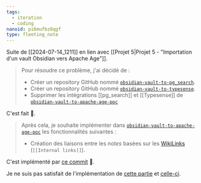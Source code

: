 ```yaml
---
tags:
  - iteration
  - coding
nanoid: pi6mufbz8qgf
type: fleeting_note
---
```

Suite de [[2024-07-14_1211]] en lien avec [[Projet 5|Projet 5 - "Importation d'un vault Obsidian vers Apache Age"]].

> Pour résoudre ce problème, j'ai décidé de :
> 
> - Créer un repository GitHub nommé [`obsidian-vault-to-pg_search`](https://github.com/stephane-klein/obsidian-vault-to-pg_search).
> - Créer un repository GitHub nommé [`obsidian-vault-to-typesense`](https://github.com/stephane-klein/obsidian-vault-to-typesense).
> - Supprimer les intégrations [[pg_search]] et [[Typesense]] de [`obsidian-vault-to-apache-age-poc`](https://github.com/stephane-klein/obsidian-vault-to-apache-age-poc)

C'est fait 🙂.

> Après cela, je souhaite implémenter dans [`obsidian-vault-to-apache-age-poc`](https://github.com/stephane-klein/obsidian-vault-to-apache-age-poc) les fonctionnalités suivantes :
> 
> - Création des liaisons entre les *notes* basées sur les [WikiLinks](https://help.obsidian.md/Linking+notes+and+files/Internal+links#Supported+formats+for+internal+links) (`[[Internal links]]`).

C'est implémenté par [ce commit](https://github.com/stephane-klein/obsidian-vault-to-apache-age-poc/commit/29397885293acbad12083ff4a8aa4ef9db08d0f8) 🙂.

Je ne suis pas satisfait de l'implémentation de [cette partie](https://github.com/stephane-klein/obsidian-vault-to-apache-age-poc/commit/29397885293acbad12083ff4a8aa4ef9db08d0f8#r144245715) et [celle-ci](https://github.com/stephane-klein/obsidian-vault-to-apache-age-poc/commit/29397885293acbad12083ff4a8aa4ef9db08d0f8#r144245744).
